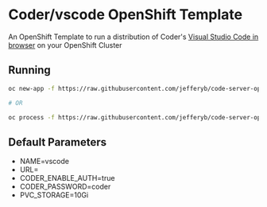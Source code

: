# Coder/vscode OpenShift Template
An OpenShift Template to run a distribution of Coder's [Visual Studio Code in browser](https://github.com/codercom/code-server) on your OpenShift Cluster

## Running
```bash
oc new-app -f https://raw.githubusercontent.com/jefferyb/code-server-openshift/master/vscode-openshift-template.yaml -p URL=vscode.example.com -p CODER_PASSWORD=welcome2vscode

# OR

oc process -f https://raw.githubusercontent.com/jefferyb/code-server-openshift/master/vscode-openshift-template.yaml -p URL=vscode.example.com -p CODER_PASSWORD=welcome2vscode | oc create -f -
```

## Default Parameters

   * NAME=vscode
   * URL=
   * CODER_ENABLE_AUTH=true
   * CODER_PASSWORD=coder
   * PVC_STORAGE=10Gi
